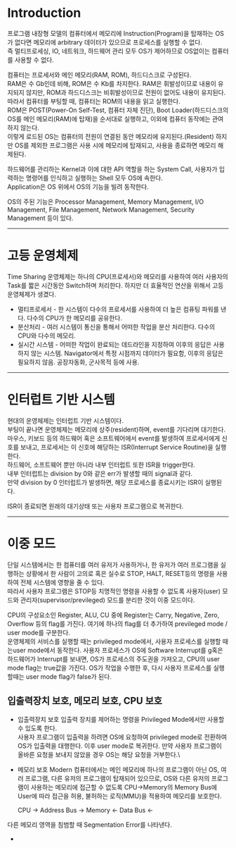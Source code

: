 # Introduction
프로그램 내장형 모델의 컴퓨터에서 메모리에 Instruction(Program)을 탑재하는 OS가 없다면 메모리에 arbitrary 데이터가 있으므로 프로세스를 실행할 수 없다.\
즉 멀티프로세싱, IO, 네트워크, 하드웨어 관리 모두 OS가 제어하므로 OS없이는 컴퓨터를 사용할 수 없다.

컴퓨터는 프로세서와 메인 메모리(RAM, ROM), 하드디스크로 구성된다.\
RAM은 수 Gb인데 비해, ROM은 수 Kb를 차지한다. RAM은 휘발성이므로 내용이 유지되지 않지만, ROM과 하드디스크는 비휘발성이므로 전원이 없어도 내용이 유지된다.\
따라서 컴퓨터를 부팅할 때, 컴퓨터는 ROM의 내용을 읽고 실행한다.\
ROM은 POST(Power-On Self-Test, 컴퓨터 자체 진단), Boot Loader(하드디스크의 OS를 메인 메모리(RAM)에 탑재)을 순서대로 실행하고, 이외에 컴퓨터 동작에는 관여하지 않는다.\
이렇게 로드된 OS는 컴퓨터의 전원이 연결된 동안 메모리에 유지된다.(Resident) 하지만 OS를 제외한 프로그램은 사용 시에 메모리에 탑재되고, 사용을 종료하면 메모리 해제된다.

하드웨어를 관리하는 Kernel과 이에 대한 API 역할을 하는 System Call, 사용자가 입력하는 명령어를 인식하고 실행하는 Shell 모두 OS에 속한다.\
Application은 OS 위에서 OS의 기능을 빌려 동작한다.

OS의 주된 기능은 Processor Management, Memory Management, I/O Management, File Management, Network Management, Security Management 등이 있다.

---

# 고등 운영체제
Time Sharing 운영체제는 하나의 CPU(프로세서)와 메모리를 사용하여 여러 사용자의 Task를 짧은 시간동안 Switch하며 처리한다. 하지만 더 효율적인 연산을 위해서 고등 운영체제가 생겼다.

* 멀티프로세서 - 한 시스템이 다수의 프로세서를 사용하여 더 높은 컴퓨팅 파워를 낸다. 다수의 CPU가 한 메모리를 공유한다.
* 분산처리 - 여러 시스템이 통신을 통해서 어떠한 작업을 분산 처리한다. 다수의 CPU와 다수의 메모리.
* 실시간 시스템 - 어떠한 작업이 완료되는 데드라인을 지정하여 이후의 응답은 사용하지 않는 시스템. Navigator에서 특정 시점까지 데이터가 필요함, 이후의 응답은 필요하지 않음. 공장자동화, 군사목적 등에 사용.

---

# 인터럽트 기반 시스템
현대의 운영체제는 인터럽트 기반 시스템이다.\
부팅이 끝나면 운영체제는 메모리에 상주(resident)하며, event를 기다리며 대기한다.\
마우스, 키보드 등의 하드웨어 혹은 소프트웨어에서 event를 발생하여 프로세서에게 신호를 보내고, 프로세서는 이 신호에 해당하는 ISR(Interrupt Service Routine)을 실행한다.\
하드웨어, 소프트웨어 뿐만 아니라 내부 인터럽트 또한 ISR을 trigger한다.\
내부 인터럽트는 division by 0와 같은 err가 발생할 때의 signal과 같다.\
만약 division by 0 인터럽트가 발생하면, 해당 프로세스를 종료시키는 ISR이 실행된다.

ISR이 종료되면 원래의 대기상태 또는 사용자 프로그램으로 복귀한다.

---

# 이중 모드
단일 시스템에서는 한 컴퓨터를 여러 유저가 사용하거나, 한 유저가 여러 프로그램을 실행하는 상황에서 한 사람이 고의로 혹은 실수로 STOP, HALT, RESET등의 명령을 사용하여 전체 시스템에 영향을 줄 수 있다.\
따라서 사용자 프로그램은 STOP등 치명적인 명령을 사용할 수 없도록 사용자(user) 모드와 관리자(supervisor/previleged) 모드를 분리한 것이 이중 모드이다.

CPU의 구성요소인 Register, ALU, CU 중에 Register는 Carry, Negative, Zero, Overflow 등의 flag를 가진다. 여기에 하나의 flag를 더 추가하여 previleged mode / user mode를 구분한다.\
운영체제의 서비스를 실행할 때는 privileged mode에서, 사용자 프로세스를 실행할 때는user mode에서 동작한다. 사용자 프로세스가 OS에 Software Interrupt를 g혹은 하드웨어가 Interrupt를 보내면, OS가 프로세스의 주도권을 가져오고, CPU의 user mode flag는 true값을 가진다. OS가 작업을 수행한 후, 다시 사용자 프로세스를 실행할때는 user mode flag가 false가 된다.

## 입출력장치 보호, 메모리 보호, CPU 보호

* 입출력장치 보호
입출력 장치를 제어하는 명령을 Privileged Mode에서만 사용할 수 있도록 한다.\
사용자 프로그램이 입출력을 하려면 OS에 요청하여 privileged mode로 전환하여 OS가 입출력을 대행한다. 이후 user mode로 복귀한다. 만약 사용자 프로그램이 올바른 요청을 보내지 않았을 경우 OS는 해당 요청을 거부한다.\

* 메모리 보호
Modern 컴퓨터에서는 메인 메모리에 하나의 프로그램이 아닌 OS, 여러 프로그램, 다른 유저의 프로그램이 탑재되어 있으므로, OS와 다른 유저의 프로그램이 사용하는 메모리에 접근할 수 없도록 CPU-\>Memory의 Memory Bus에 User에 따라 접근을 허용, 불허하는 로직(MMU)을 적용하여 메모리를 보호한다.

	CPU	-> Address Bus ->	Memory
		<- Data Bus <-

다른 메모리 영역을 침범할 때 Segmentation Error를 나타낸다.

* 





















